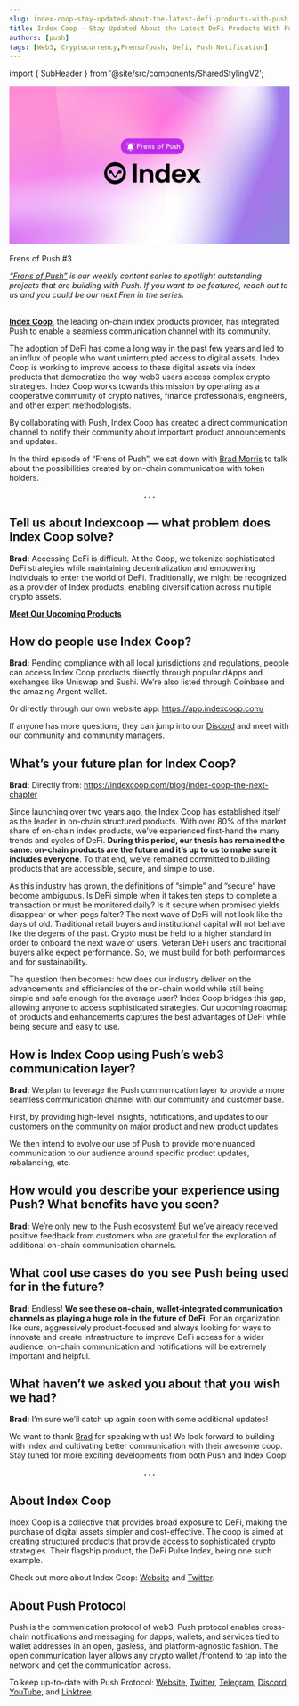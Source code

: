 ```yaml
---
slug: index-coop-stay-updated-about-the-latest-defi-products-with-push
title: Index Coop — Stay Updated About the Latest DeFi Products With Push
authors: [push]
tags: [Web3, Cryptocurrency,Frensofpush, Defi, Push Notification]
---
```


import { SubHeader } from '@site/src/components/SharedStylingV2';

![Docusaurus Image](./cover-image.webp)

<!--truncate-->

<SubHeader>Frens of Push #3</SubHeader><br/>

<i><a href="https://medium.com/push-protocol/cryptocurrency-jobs-stay-notified-of-the-best-web3-opportunities-out-there-342908de0797">“Frens of Push”</a> is our weekly content series to spotlight outstanding projects that are building with Push. If you want to be featured, reach out to us and you could be our next Fren in the series.</i><br/><br/>

<a href="https://indexcoop.com/"><b>Index Coop</b></a>, the leading on-chain index products provider, has integrated Push to enable a seamless communication channel with its community.

The adoption of DeFi has come a long way in the past few years and led to an influx of people who want uninterrupted access to digital assets. Index Coop is working to improve access to these digital assets via index products that democratize the way web3 users access complex crypto strategies. Index Coop works towards this mission by operating as a cooperative community of crypto natives, finance professionals, engineers, and other expert methodologists.

By collaborating with Push, Index Coop has created a direct communication channel to notify their community about important product announcements and updates.

In the third episode of “Frens of Push”, we sat down with [Brad Morris](https://twitter.com/bradwmorris) to talk about the possibilities created by on-chain communication with token holders.

<center><b>.  .  .</b></center>

## Tell us about Indexcoop — what problem does Index Coop solve?
<b>Brad:</b> Accessing DeFi is difficult. At the Coop, we tokenize sophisticated DeFi strategies while maintaining decentralization and empowering individuals to enter the world of DeFi. Traditionally, we might be recognized as a provider of Index products, enabling diversification across multiple crypto assets.

<a href="https://indexcoop.com/blog/index-coop-the-next-chapter?source=post_page-----a72fc7be86e8--------------------------------"><b>Meet Our Upcoming Products</b></a>

## How do people use Index Coop?
<b>Brad:</b> Pending compliance with all local jurisdictions and regulations, people can access Index Coop products directly through popular dApps and exchanges like Uniswap and Sushi. We’re also listed through Coinbase and the amazing Argent wallet.

Or directly through our own website app: https://app.indexcoop.com/

If anyone has more questions, they can jump into our [Discord](https://discord.com/invite/indexcoop) and meet with our community and community managers.

## What’s your future plan for Index Coop?
<b>Brad:</b> Directly from: https://indexcoop.com/blog/index-coop-the-next-chapter

Since launching over two years ago, the Index Coop has established itself as the leader in on-chain structured products. With over 80% of the market share of on-chain index products, we’ve experienced first-hand the many trends and cycles of DeFi. <b>During this period, our thesis has remained the same: on-chain products are the future and it’s up to us to make sure it includes everyone</b>. To that end, we’ve remained committed to building products that are accessible, secure, and simple to use.

As this industry has grown, the definitions of “simple” and “secure” have become ambiguous. Is DeFi simple when it takes ten steps to complete a transaction or must be monitored daily? Is it secure when promised yields disappear or when pegs falter? The next wave of DeFi will not look like the days of old. Traditional retail buyers and institutional capital will not behave like the degens of the past. Crypto must be held to a higher standard in order to onboard the next wave of users. Veteran DeFi users and traditional buyers alike expect performance. So, we must build for both performances and for sustainability.

The question then becomes: how does our industry deliver on the advancements and efficiencies of the on-chain world while still being simple and safe enough for the average user? Index Coop bridges this gap, allowing anyone to access sophisticated strategies. Our upcoming roadmap of products and enhancements captures the best advantages of DeFi while being secure and easy to use.

## How is Index Coop using Push’s web3 communication layer?
<b>Brad:</b> We plan to leverage the Push communication layer to provide a more seamless communication channel with our community and customer base.

First, by providing high-level insights, notifications, and updates to our customers on the community on major product and new product updates.

We then intend to evolve our use of Push to provide more nuanced communication to our audience around specific product updates, rebalancing, etc.

## How would you describe your experience using Push? What benefits have you seen?
<b>Brad:</b> We’re only new to the Push ecosystem! But we’ve already received positive feedback from customers who are grateful for the exploration of additional on-chain communication channels.

## What cool use cases do you see Push being used for in the future?
<b>Brad:</b> Endless! <b>We see these on-chain, wallet-integrated communication channels as playing a huge role in the future of DeFi</b>. For an organization like ours, aggressively product-focused and always looking for ways to innovate and create infrastructure to improve DeFi access for a wider audience, on-chain communication and notifications will be extremely important and helpful.

## What haven’t we asked you about that you wish we had?
<b>Brad:</b> I’m sure we’ll catch up again soon with some additional updates!

We want to thank [Brad](https://twitter.com/bradwmorris) for speaking with us! We look forward to building with Index and cultivating better communication with their awesome coop. Stay tuned for more exciting developments from both Push and Index Coop!

<center><b>.  .  .</b></center>

## About Index Coop
Index Coop is a collective that provides broad exposure to DeFi, making the purchase of digital assets simpler and cost-effective. The coop is aimed at creating structured products that provide access to sophisticated crypto strategies. Their flagship product, the DeFi Pulse Index, being one such example.

Check out more about Index Coop: [Website](https://indexcoop.com/) and [Twitter](https://indexcoop.com/).

## About Push Protocol

Push is the communication protocol of web3. Push protocol enables cross-chain notifications and messaging for dapps, wallets, and services tied to wallet addresses in an open, gasless, and platform-agnostic fashion. The open communication layer allows any crypto wallet /frontend to tap into the network and get the communication across.

To keep up-to-date with Push Protocol: [Website](https://push.org/), [Twitter](https://twitter.com/pushprotocol), [Telegram](https://t.me/epnsproject), [Discord](https://discord.gg/pushprotocol), [YouTube](https://www.youtube.com/c/EthereumPushNotificationService), and [Linktree](https://linktr.ee/pushprotocol).
